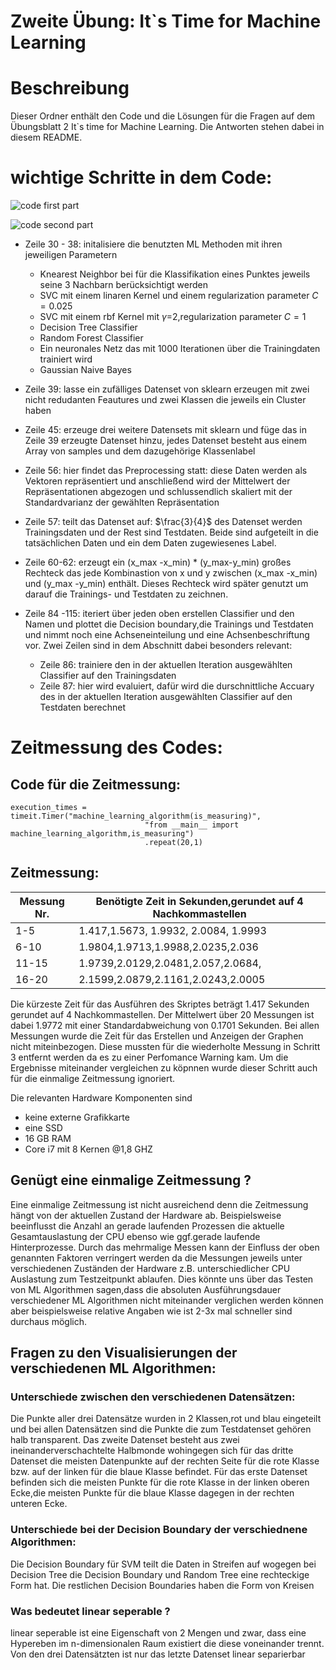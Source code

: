 # Zweite Übung: It`s Time for Machine Learning 

# Beschreibung
Dieser Ordner enthält den Code und die Lösungen für die Fragen auf dem Übungsblatt 2 It`s time for Machine Learning.
Die Antworten stehen dabei in diesem README.


# wichtige Schritte in dem Code: 
![code first part](code_partI.png)

![code second part](code_partII.png)
- Zeile 30 - 38: initalisiere die benutzten  ML Methoden mit ihren jeweiligen Parametern
    - Knearest Neighbor bei für die Klassifikation eines Punktes jeweils seine 3 Nachbarn berücksichtigt werden 
    - SVC mit einem linaren Kernel und einem regularization parameter $C=0.025$
    - SVC mit einem rbf Kernel mit $\gamma$=2,regularization parameter $C=1$
    - Decision Tree Classifier 
    - Random Forest Classifier 
    - Ein neuronales Netz das mit 1000 Iterationen über die Trainingdaten trainiert wird 
    - Gaussian Naive Bayes


- Zeile 39: lasse ein zufälliges Datenset von sklearn erzeugen mit zwei nicht redudanten
  Feautures und zwei Klassen die jeweils ein Cluster haben

- Zeile 45: erzeuge drei weitere Datensets mit sklearn und füge das in Zeile 39 erzeugte Datenset hinzu, jedes Datenset besteht aus einem Array von samples und dem dazugehörige Klassenlabel 

- Zeile 56: hier findet das Preprocessing statt: diese Daten werden als Vektoren repräsentiert und anschließend wird der Mittelwert der Repräsentationen abgezogen und schlussendlich skaliert  mit der Standardvarianz der gewählten Repräsentation 

- Zeile 57: teilt das Datenset auf: $\frac{3}{4}$ des Datenset werden Trainingsdaten und der Rest sind Testdaten. Beide sind aufgeteilt in die tatsächlichen Daten und ein dem Daten zugewiesenes Label.

- Zeile 60-62: erzeugt ein (x_max -x_min) * (y_max-y_min) großes Rechteck das jede Kombinastion von x und y zwischen  (x_max -x_min) und (y_max -y_min) enthält.
Dieses Rechteck wird später genutzt um darauf die Trainings- und Testdaten zu zeichnen.

- Zeile 84 -115: iteriert über jeden oben erstellen Classifier und den Namen und
  plottet die Decision boundary,die Trainings und Testdaten und  nimmt noch eine Achseneinteilung und eine Achsenbeschriftung vor. 
  Zwei Zeilen sind in dem Abschnitt dabei besonders relevant:
  - Zeile 86: trainiere den in der aktuellen Iteration ausgewählten Classifier auf den Trainingsdaten
  - Zeile 87: hier wird evaluiert, dafür wird die durschnittliche Accuary des in der aktuellen Iteration ausgewählten Classifier auf den Testdaten berechnet


# Zeitmessung des Codes:
## Code für die Zeitmessung:
```
execution_times = timeit.Timer("machine_learning_algorithm(is_measuring)",
                              "from __main__ import machine_learning_algorithm,is_measuring")
                              .repeat(20,1)
```
## Zeitmessung: 
| Messung Nr.| Benötigte Zeit in Sekunden,gerundet auf 4 Nachkommastellen|
|------------|--------|
|1-5|1.417,1.5673, 1.9932, 2.0084, 1.9993
|6-10|1.9804,1.9713,1.9988,2.0235,2.036|
|11-15|1.9739,2.0129,2.0481,2.057,2.0684,
|16-20| 2.1599,2.0879,2.1161,2.0243,2.0005|


Die kürzeste Zeit für das Ausführen des Skriptes beträgt 1.417 Sekunden gerundet auf 4 Nachkommastellen. Der Mittelwert über 20 Messungen ist dabei 1.9772 mit einer Standardabweichung von 0.1701 Sekunden.
Bei allen Messungen wurde die Zeit für das Erstellen und Anzeigen der Graphen nicht miteinbezogen.
Diese mussten für die wiederholte Messung in Schritt 3 entfernt werden da es zu einer Perfomance Warning kam. Um die Ergebnisse miteinander vergleichen zu köpnnen 
wurde dieser Schritt auch für die einmalige Zeitmessung ignoriert.

Die relevanten Hardware Komponenten sind
  - keine externe Grafikkarte
  - eine SSD 
  - 16 GB RAM 
  - Core i7 mit 8 Kernen @1,8 GHZ

## Genügt eine einmalige Zeitmessung ?
Eine einmalige Zeitmessung ist nicht ausreichend denn die Zeitmessung hängt von der aktuellen Zustand der Hardware ab. Beispielsweise beeinflusst die Anzahl an gerade laufenden Prozessen die aktuelle Gesamtauslastung der CPU ebenso wie ggf.gerade laufende Hinterprozesse. Durch das mehrmalige Messen kann der Einfluss der oben genannten Faktoren verringert werden da die Messungen jeweils unter verschiedenen Zuständen der Hardware z.B. 
unterschiedlicher CPU Auslastung zum Testzeitpunkt ablaufen. Dies könnte uns über das Testen von ML Algorithmen sagen,dass die absoluten Ausführungsdauer verschiedener ML Algorithmen nicht miteinander verglichen werden können aber beispielsweise relative Angaben wie ist 2-3x mal schneller sind durchaus möglich.


## Fragen zu den Visualisierungen der verschiedenen ML Algorithmen: 
### Unterschiede zwischen den verschiedenen Datensätzen:
Die Punkte aller drei Datensätze wurden in 2 Klassen,rot und blau eingeteilt und bei allen Datensätzen sind die Punkte die zum Testdatenset gehören halb transparent.
Das zweite Datenset besteht aus zwei ineinanderverschachtelte Halbmonde wohingegen sich für das dritte Datenset die meisten Datenpunkte auf der rechten Seite für die rote Klasse bzw. auf der linken für die blaue Klasse befindet. Für das erste Datenset befinden sich die meisten Punkte für die rote Klasse in der linken oberen Ecke,die meisten Punkte für die blaue Klasse dagegen in 
der rechten unteren Ecke.
### Unterschiede bei der Decision Boundary der verschiednene Algorithmen:
Die Decision Boundary für SVM teilt die Daten in Streifen auf wogegen bei Decision Tree die Decision Boundary und Random Tree eine rechteckige Form hat. Die restlichen Decision Boundaries 
haben die Form von Kreisen
### Was bedeutet linear seperable ?
linear seperable ist eine Eigenschaft von 2 Mengen und zwar, dass eine Hypereben im n-dimensionalen Raum existiert die diese voneinander trennt. Von den drei Datensätzten ist nur das letzte Datenset linear separierbar 